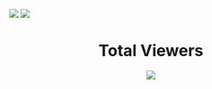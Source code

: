 <!-- replace x.x.x with actual version -->
<script src="https://unpkg.com/@codersrank/summary@x.x.x/codersrank-summary.min.js"></script>

<img
  src="https://cr-ss-service.azurewebsites.net/api/ScreenShot?widget=summary&username=bmiit145&badges=2&show-avatar=false&style=--header-bg-color:%23000;--border-radius:10px"
/>
<img
  src="https://cr-skills-chart-widget.azurewebsites.net/api/api?username=bmiit145"
/>

<div align="center">
  <h1> Total Viewers </h1>
  <img src="https://profile-counter.glitch.me/bmiit145/count.svg?"  />
</div>
